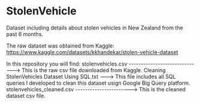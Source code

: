 # StolenVehicle
Dataset including details about stolen vehicles in  New Zealand from the past 6 months.

The raw dataset was obtained from Kaggle:
https://www.kaggle.com/datasets/kkhandekar/stolen-vehicle-dataset

In this repository you will find:
stolenvehicles.csv ------------------------------> This is the raw csv file downloaded from Kaggle.
Cleaning StolenVehicles Dataset Using SQL.txt ---> This file includes all SQL queries I developed to clean this dataset usign Google Big Query platform.
stolenvehicles_cleaned.csv -----------------------> This is the cleaned dataset csv file.

